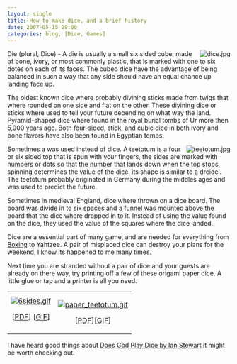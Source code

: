 ```yaml
---
layout: single
title: How to make dice, and a brief history
date: 2007-05-15 09:00
categories: blog, [Dice, Games]
---
```

<img src="/public/uploads/2007/05/dice.thumbnail.jpg" alt="dice.jpg" align="right" />Die (plural, Dice)  - A die is usually a small six sided cube, made of bone, ivory, or most commonly plastic, that is marked with one to six dotes on each of its faces. The cubed dice have the advantage of being balanced in such a way that any side should have an equal chance up landing face up.

The oldest known dice where probably divining sticks made from twigs that where rounded on one side and flat on the other. These divining dice or sticks where used to tell your future depending on what way the land. Pyramid-shaped dice where found in the royal burial tombs of Ur more then 5,000 years ago. Both four-sided, stick, and cubic dice in both ivory and bone flavors have also been found in Egyptian tombs.

<a href="/public/uploads/2007/05/teetotum.jpg" title="teetotum.jpg"><img src="/public/uploads/2007/05/teetotum.thumbnail.jpg" alt="teetotum.jpg" align="right" /></a>Sometimes a  was used instead of dice.  A teetotum is a four or six sided top that is spun with your fingers, the sides are marked with numbers or dots so that the number that lands down when the top stops spinning determines the value of the dice. its shape is similar to a dreidel. The teetotum probably originated in Germany during the middles ages and was used to predict the future.

Sometimes in medieval England, dice where thrown on a dice board. The board was divide in to six spaces and a funnel was mounted above the board that the dice where dropped in to it. Instead of using the value found on the dice, they used the value of the squares where the dice landed.

Dice are a essential part of many game, and are needed for everything from <a href="/drinking-game-boxing/">Boxing</a> to Yahtzee. A pair of misplaced dice can destroy your plans for the weekend, I know its happened to me many times.

Next time you are stranded without a pair of dice and your guests are already on there way, try printing off a few of these  origami paper dice. A little glue or tap and a printer is all you need.
<table align="center">
<tr>
<td><a href="/public/uploads/2007/05/6sides.gif" title="6sides.gif"><img src="/public/uploads/2007/05/6sides.thumbnail.gif" alt="6sides.gif" /></a>
<p align="center"> [<a href="/public/uploads/2007/05/6sidedice.pdf">PDF</a>] [<a href="/public/uploads/2007/05/6sides.gif">GIF</a>]</p>
</td>
<td>
<p align="center"><a href="/public/uploads/2007/05/paper_teetotum.gif" title="paper_teetotum.gif"><img src="/public/uploads/2007/05/paper_teetotum.thumbnail.gif" alt="paper_teetotum.gif" /></a></p>
<p align="center">[<a href="/public/uploads/2007/05/paper_teetotum.pdf">PDF</a>][<a href="/public/uploads/2007/05/paper_teetotum.gif" title="paper_teetotum.gif">GIF</a>]</p>
</td>
</tr>
</table>
I have heard good things about <a href="http://www.amazon.ca/gp/product/0140256024/701-2348363-8299539?ie=UTF8&amp;tag=abluestar-20&amp;linkCode=xm2&amp;camp=15121&amp;creativeASIN=0140256024">Does God Play Dice by Ian Stewart</a> it might be worth checking out.
